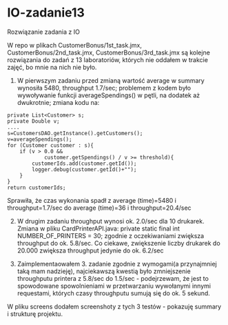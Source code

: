 # IO-zadanie13
Rozwiązanie zadania z IO

W repo w plikach CustomerBonus/1st_task.jmx, CustomerBonus/2nd_task.jmx, CustomerBonus/3rd_task.jmx są kolejne rozwiązania do 
zadań z 13 laboratoriów, których nie oddałem w trakcie zajęć, bo mnie na nich nie było.

1. W pierwszym zadaniu przed zmianą wartość average w summary wynosiła 5480, throughput 1.7/sec; problemem z kodem było
wywoływanie funkcji averageSpendings() w pętli, na dodatek aż dwukrotnie; zmiana kodu na:
```
private List<Customer> s;
private Double v;
....
s=CustomersDAO.getInstance().getCustomers();
v=averageSpendings();
for (Customer customer : s){
    if (v > 0.0 &&
            customer.getSpendings() / v >= threshold){
        customerIds.add(customer.getId());
        logger.debug(customer.getId()+"");
    }
}
return customerIds;
```
Sprawiła, że czas wykonania spadł z average (time)=5480 i throughput=1.7/sec do average (time)=36 i throughput=20.4/sec

2. W drugim zadaniu throughput wynosi ok. 2.0/sec dla 10 drukarek. Zmiana w pliku CardPrinterAPI.java:
private static final int NUMBER_OF_PRINTERS = 30;
zgodnie z oczekiwaniami zwiększa throughput do ok. 5.8/sec. Co ciekawe, zwiększenie liczby drukarek do 20.000 zwiększa 
throughput jedynie do ok. 6.2/sec

3. Zaimplementaowałem 3. zadanie zgodnie z wymogami(a przynajmniej taką mam nadzieję), najciekawszą kwestią było zmniejszenie 
throughputu printera z 5.8/sec do 1.5/sec - podejrzewam, że jest to spowodowane spowolnieniami w przetwarzaniu wywołanymi 
innymi requestami, których czasy throughputu sumują się do ok. 5 sekund.

W pliku screens dodałem screenshoty z tych 3 testów - pokazuję summary i strukturę projektu.
